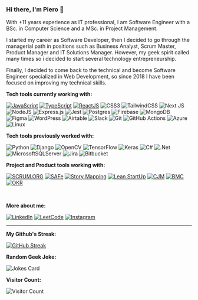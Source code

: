 ### Hi there, I'm Piero 👋

With +11 years experience as IT professional, I am Software Engineer with a BSc. in Computer Science and a MSc. in Project Management.

I started my career as Software Developer, then I decided to go through the managerial path in positions such as Business Analyst, Scrum Master, Product Manager and IT Solutions Manager. However, my geek spirit called many times so i decided to start several technology entrepreneurship. 

Finally, I decided to come back to the technical and become Software Engineer specialized in Web Development, so since 2018 I have been focused on improving my technical skills.

**Tech tools currently working with:**

[![JavaScript](https://img.shields.io/badge/JavaScript-F7DF1E.svg?style=for-the-badge&logo=JavaScript&logoColor=black)](https://developer.mozilla.org/en-US/docs/Web/JavaScript)
[![TypeScript](https://img.shields.io/badge/typescript-%23007ACC.svg?style=for-the-badge&logo=typescript&logoColor=white)](https://www.typescriptlang.org/)
[![ReactJS](https://img.shields.io/badge/React-000?style=for-the-badge&logo=react&logoColor=61DBFB)](https://reactjs.org/)
![CSS3](https://img.shields.io/badge/css3-%231572B6.svg?style=for-the-badge&logo=css3&logoColor=white)
![TailwindCSS](https://img.shields.io/badge/Tailwind%20CSS-3490dc?style=for-the-badge&logo=tailwindcss&logoColor=white)
![Next JS](https://img.shields.io/badge/Next-black?style=for-the-badge&logo=next.js&logoColor=white)
![NodeJS](https://img.shields.io/badge/node.js-6DA55F?style=for-the-badge&logo=node.js&logoColor=white)
![Express.js](https://img.shields.io/badge/express.js-%23404d59.svg?style=for-the-badge&logo=express&logoColor=%2361DAFB)
![Jest](https://img.shields.io/badge/-jest-%23C21325?style=for-the-badge&logo=jest&logoColor=white)
![Postgres](https://img.shields.io/badge/postgres-%23316192.svg?style=for-the-badge&logo=postgresql&logoColor=white)
![Firebase](https://img.shields.io/badge/firebase-%23039BE5.svg?style=for-the-badge&logo=firebase)
![MongoDB](https://img.shields.io/badge/MongoDB-%234ea94b.svg?style=for-the-badge&logo=mongodb&logoColor=white)
![Figma](https://img.shields.io/badge/figma-%23F24E1E.svg?style=for-the-badge&logo=figma&logoColor=white)
![WordPress](https://img.shields.io/badge/WordPress-%23117AC9.svg?style=for-the-badge&logo=WordPress&logoColor=white)
![Airtable](https://img.shields.io/badge/Airtable-18BFFF?style=for-the-badge&logo=Airtable&logoColor=white)
![Slack](https://img.shields.io/badge/Slack-4A154B?style=for-the-badge&logo=slack&logoColor=white)
![Git](https://img.shields.io/badge/git-%23F05033.svg?style=for-the-badge&logo=git&logoColor=white)
![GitHub Actions](https://img.shields.io/badge/github%20actions-%232671E5.svg?style=for-the-badge&logo=githubactions&logoColor=white)
![Azure](https://img.shields.io/badge/azure-%230072C6.svg?style=for-the-badge&logo=microsoftazure&logoColor=white)
![Linux](https://img.shields.io/badge/Linux-FCC624?style=for-the-badge&logo=linux&logoColor=black)

**Tech tools previously worked with:**

![Python](https://img.shields.io/badge/python-3670A0?style=for-the-badge&logo=python&logoColor=ffdd54)
![Django](https://img.shields.io/badge/django-%23092E20.svg?style=for-the-badge&logo=django&logoColor=white)
![OpenCV](https://img.shields.io/badge/opencv-%23white.svg?style=for-the-badge&logo=opencv&logoColor=white)
![TensorFlow](https://img.shields.io/badge/TensorFlow-%23FF6F00.svg?style=for-the-badge&logo=TensorFlow&logoColor=white)
![Keras](https://img.shields.io/badge/Keras-%23D00000.svg?style=for-the-badge&logo=Keras&logoColor=white)
![C#](https://img.shields.io/badge/c%23-%23239120.svg?style=for-the-badge&logo=c-sharp&logoColor=white)
![.Net](https://img.shields.io/badge/.NET-5C2D91?style=for-the-badge&logo=.net&logoColor=white)
![MicrosoftSQLServer](https://img.shields.io/badge/Microsoft%20SQL%20Sever-CC2927?style=for-the-badge&logo=microsoft%20sql%20server&logoColor=white)
![Jira](https://img.shields.io/badge/jira-%230A0FFF.svg?style=for-the-badge&logo=jira&logoColor=white)
![Bitbucket](https://img.shields.io/badge/bitbucket-%230047B3.svg?style=for-the-badge&logo=bitbucket&logoColor=white)

**Project and Product tools working with:**

[![SCRUM.ORG](https://img.shields.io/badge/SCRUM-SCRUM.ORG-137B92?style=for-the-badge)](https://www.scrum.org/resources/what-is-scrum)
[![SAFe](https://img.shields.io/badge/Scaled%20Agile-SAFe-053947?style=for-the-badge)](https://www.scaledagile.com/what-is-safe/)
[![Story Mapping](https://img.shields.io/badge/Product%20Planning-User%20Story%20Map-green?style=for-the-badge)](https://www.visual-paradigm.com/guide/agile-software-development/what-is-user-story-mapping/)
[![Lean StartUp](https://img.shields.io/badge/product%20development-Lean%20Startup-blue?style=for-the-badge)](https://www.lean.org/lexicon-terms/lean-startup/)
[![CJM](https://img.shields.io/badge/Customer%20Experience-Customer%20Journey%20Map-yellow?style=for-the-badge)](https://hbr.org/2010/11/using-customer-journey-maps-to)
[![BMC](https://img.shields.io/badge/Business%20Planning-Business%20Model%20Canvas-purple?style=for-the-badge)](https://www.businessmodelsinc.com/en/inspiration/tools/business-model-canvas)
[![OKR](https://img.shields.io/badge/Objectives%20Management-OKR-E23123?style=for-the-badge)](https://www.whatmatters.com/faqs/okr-meaning-definition-example)

<BR>

**More about me:**

<a href="https://www.linkedin.com/in/pieroguerrero/" target="_blank">![LinkedIn](https://img.shields.io/badge/linkedin-%230077B5.svg?style=for-the-badge&logo=linkedin&logoColor=white)</a>
<a href="https://leetcode.com/pieroguerrero/" target="_blank">![LeetCode](https://img.shields.io/badge/LeetCode-000000?style=for-the-badge&logo=LeetCode&logoColor=#d16c06)</a>
<a href="https://www.instagram.com/piero.guerrerog/" target="_blank">![Instagram](https://img.shields.io/badge/Instagram-%23E4405F.svg?style=for-the-badge&logo=Instagram&logoColor=white)</a>

---

**My Github's Streak:**

[![GitHub Streak](http://github-readme-streak-stats.herokuapp.com?user=pieroguerrero&theme=blood&hide_border=false)](https://git.io/streak-stats)

**Random Geek Joke:**

![Jokes Card](https://readme-jokes.vercel.app/api)

**Visitor Count:**

![Visitor Count](https://profile-counter.glitch.me/pieroguerrero/count.svg)
